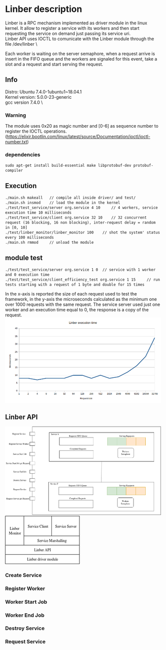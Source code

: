 # Linber description
Linber is a RPC mechanism implemented as driver module in the linux kernel. It allow to register a service with its workers and then start requesting the service on demand just passing its service uri. \
Linber API uses IOCTL to comunicate with the Linber module through the file /dev/linber 		\

Each worker is waiting on the server semaphore, when a request arrive is insert in the FIFO queue and the workers are signaled for this event, take a slot and a request and start serving the request.


## Info
Distro: Ubuntu 7.4.0-1ubuntu1~18.04.1	\
Kernel version: 5.0.0-23-generic		\
gcc version 7.4.0						\

### Warning
The module uses 0x20 as magic number and [0-6] as sequence number to register the IOCTL operations. (https://elixir.bootlin.com/linux/latest/source/Documentation/ioctl/ioctl-number.txt)

### dependencies
	sudo apt-get install build-essential make libprotobuf-dev protobuf-compiler

## Execution
	./main.sh makeall	// compile all inside driver/ and test/
	./main.sh insmod	// load the module in the kernel
	./test/test_service/server org.service 4 10		// 4 workers, service execution time 10 milliseconds
	./test/test_service/client org.service 32 10	// 32 concurrent request (16 blocking, 16 non blocking), inter-request delay = random in [0, 10]
	./test/linber_monitor/linber_monitor 100 	// shot the system' status every 100 milliseconds
	./main.sh rmmod		// unload the module


## module test
	./test/test_service/server org.service 1 0	// service with 1 worker and 0 execution time
	./test/test_service/client_efficiency_test org.service 1 15		// run tests starting with a request of 1 byte and double for 15 times

In the x-axis is reported the size of each request used to test the framework, in the y-axis the microseconds calculated as the minimum one over 1000 requests with the same request.
The service server used just one worker and an execution time equal to 0, the response is a copy of the request.
![Linber Sequence Diagram](/img/test_exec_time.png)

## Linber API
![Linber Component view](/img/Linber_component_view.png)
![Linber Stack](/img/Linber_stack.png)

### Create Service

### Register Worker

### Worker Start Job

### Worker End Job

### Destroy Service

### Request Service


